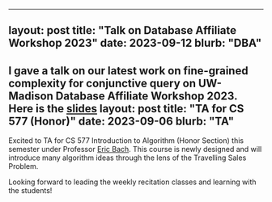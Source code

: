 
---
layout: post
title:  "Talk on Database Affiliate Workshop 2023"
date:   2023-09-12
blurb: "DBA"
---

I gave a talk on our latest work on fine-grained complexity for conjunctive query on UW-Madison Database Affiliate Workshop 2023. Here is the [slides]()
layout: post
title:  "TA for CS 577 (Honor)"
date:   2023-09-06
blurb: "TA"
---

Excited to TA for CS 577 Introduction to Algorithm (Honor Section) this semester under Professor [Eric Bach](https://pages.cs.wisc.edu/~bach/bach.html). This course is newly designed and will introduce many algorithm ideas through the lens of the Travelling Sales Problem. 

Looking forward to leading the weekly recitation classes and learning with the students!

